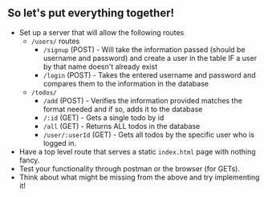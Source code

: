 ## So let's put everything together!
* Set up a server that will allow the following routes
    * `/users/` routes
        * `/signup` (POST) - Will take the information passed (should be username and password) and create a user in the table IF a user by that name doesn't already exist
        * `/login` (POST) - Takes the entered username and password and compares them to the information in the database
    * `/todos/`
        * `/add` (POST) - Verifies the information provided matches the format needed and if so, adds it to the database
        * `/:id` (GET) - Gets a single todo by id
        * `/all` (GET) - Returns ALL todos in the database
        * `/user/:userId` (GET) - Gets all todos by the specific user who is logged in.
* Have a top level route that serves a static `index.html` page with nothing fancy.
* Test your functionality through postman or the browser (for GETs). 
* Think about what might be missing from the above and try implementing it!